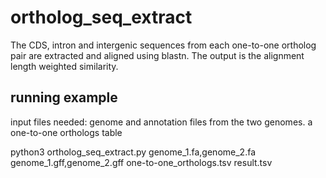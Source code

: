 # ortholog_seq_extract
The CDS, intron and intergenic sequences from each one-to-one ortholog pair are extracted and aligned using blastn. The output  is the alignment length weighted similarity.
## running example
input files needed: genome and annotation files from the two genomes. a one-to-one orthologs table <br />

python3 ortholog_seq_extract.py genome_1.fa,genome_2.fa genome_1.gff,genome_2.gff one-to-one_orthologs.tsv result.tsv
